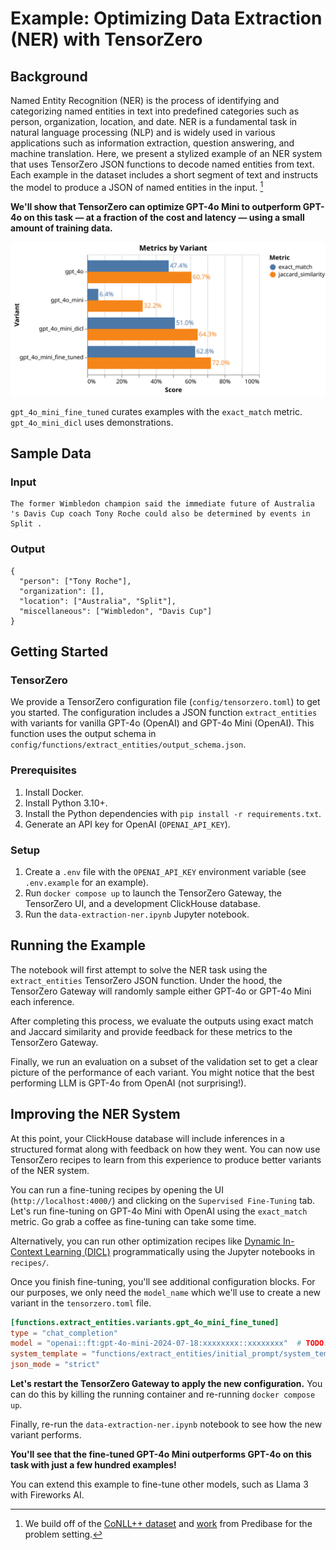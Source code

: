 # Example: Optimizing Data Extraction (NER) with TensorZero

## Background

Named Entity Recognition (NER) is the process of identifying and categorizing named entities in text into predefined categories such as person, organization, location, and date. NER is a fundamental task in natural language processing (NLP) and is widely used in various applications such as information extraction, question answering, and machine translation.
Here, we present a stylized example of an NER system that uses TensorZero JSON functions to decode named entities from text.
Each example in the dataset includes a short segment of text and instructs the model to produce a JSON of named entities in the input.
[^1]

**We'll show that TensorZero can optimize GPT-4o Mini to outperform GPT-4o on this task &mdash; at a fraction of the cost and latency &mdash; using a small amount of training data.**

<p align="center">
  <img src="visualization.svg" alt="Metrics by Variant" />
  <br>
  <sup>

  `gpt_4o_mini_fine_tuned` curates examples with the `exact_match` metric. `gpt_4o_mini_dicl` uses demonstrations.

  </sup>
</p>

## Sample Data

### Input

```
The former Wimbledon champion said the immediate future of Australia 's Davis Cup coach Tony Roche could also be determined by events in Split .
```

### Output

```
{
  "person": ["Tony Roche"],
  "organization": [],
  "location": ["Australia", "Split"],
  "miscellaneous": ["Wimbledon", "Davis Cup"]
}
```

</details>

## Getting Started

### TensorZero

We provide a TensorZero configuration file (`config/tensorzero.toml`) to get you started.
The configuration includes a JSON function `extract_entities` with variants for vanilla GPT-4o (OpenAI) and GPT-4o Mini (OpenAI).
This function uses the output schema in `config/functions/extract_entities/output_schema.json`.

### Prerequisites

1. Install Docker.
2. Install Python 3.10+.
3. Install the Python dependencies with `pip install -r requirements.txt`.
4. Generate an API key for OpenAI (`OPENAI_API_KEY`).

### Setup

1. Create a `.env` file with the `OPENAI_API_KEY` environment variable (see `.env.example` for an example).
2. Run `docker compose up` to launch the TensorZero Gateway, the TensorZero UI, and a development ClickHouse database.
3. Run the `data-extraction-ner.ipynb` Jupyter notebook.

## Running the Example

The notebook will first attempt to solve the NER task using the `extract_entities` TensorZero JSON function.
Under the hood, the TensorZero Gateway will randomly sample either GPT-4o or GPT-4o Mini each inference.

After completing this process, we evaluate the outputs using exact match and Jaccard similarity and provide feedback for these metrics to the TensorZero Gateway.

Finally, we run an evaluation on a subset of the validation set to get a clear picture of the performance of each variant.
You might notice that the best performing LLM is GPT-4o from OpenAI (not surprising!).

## Improving the NER System

At this point, your ClickHouse database will include inferences in a structured format along with feedback on how they went.
You can now use TensorZero recipes to learn from this experience to produce better variants of the NER system.

You can run a fine-tuning recipes by opening the UI (`http://localhost:4000/`) and clicking on the `Supervised Fine-Tuning` tab.
Let's run fine-tuning on GPT-4o Mini with OpenAI using the `exact_match` metric.
Go grab a coffee as fine-tuning can take some time.

Alternatively, you can run other optimization recipes like [Dynamic In-Context Learning (DICL)](https://www.tensorzero.com/docs/gateway/guides/inference-time-optimizations) programmatically using the Jupyter notebooks in `recipes/`.

Once you finish fine-tuning, you'll see additional configuration blocks.
For our purposes, we only need the `model_name` which we'll use to create a new variant in the `tensorzero.toml` file.

```toml
[functions.extract_entities.variants.gpt_4o_mini_fine_tuned]
type = "chat_completion"
model = "openai::ft:gpt-4o-mini-2024-07-18:xxxxxxxx::xxxxxxxx"  # TODO: Replace with your model ID
system_template = "functions/extract_entities/initial_prompt/system_template.minijinja"
json_mode = "strict"
```

**Let's restart the TensorZero Gateway to apply the new configuration.**
You can do this by killing the running container and re-running `docker compose up`.

Finally, re-run the `data-extraction-ner.ipynb` notebook to see how the new variant performs.

**You'll see that the fine-tuned GPT-4o Mini outperforms GPT-4o on this task with just a few hundred examples!**

You can extend this example to fine-tune other models, such as Llama 3 with Fireworks AI.

[^1]: We build off of the [CoNLL++ dataset](https://arxiv.org/abs/1909.01441v1) and [work](https://predibase.com/blog/lorax-outlines-better-json-extraction-with-structured-generation-and-lora) from Predibase for the problem setting.
